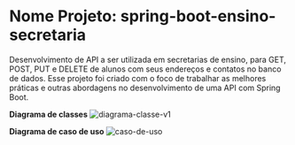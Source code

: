 # Nome Projeto: spring-boot-ensino-secretaria
Desenvolvimento de API a ser utilizada em secretarias de ensino, para GET, POST, PUT e DELETE de alunos com seus endereços e contatos no banco de dados. Esse projeto foi criado com o foco de trabalhar as melhores práticas e outras abordagens no desenvolvimento de uma API com Spring Boot.


**Diagrama de classes**
![diagrama-classe-v1](https://user-images.githubusercontent.com/48540484/91645563-70c27f00-ea1c-11ea-89fd-fb28e5e2da91.png)

**Diagrama de caso de uso**
![caso-de-uso](https://user-images.githubusercontent.com/48540484/91645569-7a4be700-ea1c-11ea-8d39-a1c468f4e1d0.png)


